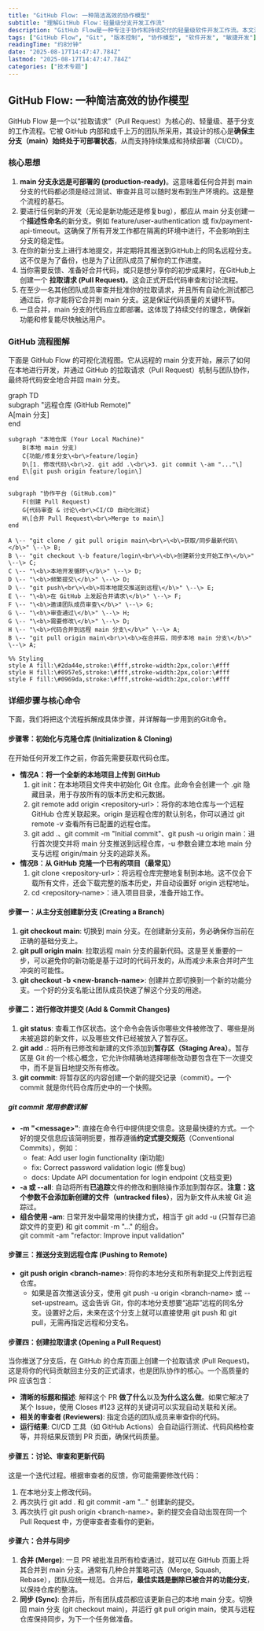 ```yaml
---
title: "GitHub Flow: 一种简洁高效的协作模型"
subtitle: "理解GitHub Flow：轻量级分支开发工作流"
description: "GitHub Flow是一种专注于协作和持续交付的轻量级软件开发工作流。本文深入探讨了GitHub Flow的核心原则、关键步骤及其如何帮助团队实现高效、顺畅的代码协作和版本控制。通过学习这一模型，开发者和团队能够更好地理解分支管理、代码审查和部署策略，从而加速开发周期并提升项目质量。"
tags: ["GitHub Flow", "Git", "版本控制", "协作模型", "软件开发", "敏捷开发"]
readingTime: "约8分钟"
date: "2025-08-17T14:47:47.784Z"
lastmod: "2025-08-17T14:47:47.784Z"
categories: ["技术专题"]
---
```


## **GitHub Flow: 一种简洁高效的协作模型**

GitHub Flow 是一个以“拉取请求”（Pull Request）为核心的、轻量级、基于分支的工作流程。它被 GitHub 内部和成千上万的团队所采用，其设计的核心是**确保主分支（main）始终处于可部署状态**，从而支持持续集成和持续部署（CI/CD）。

### **核心思想**

1. **main 分支永远是可部署的 (production-ready)**。这意味着任何合并到 main 分支的代码都必须是经过测试、审查并且可以随时发布到生产环境的。这是整个流程的基石。  
2. 要进行任何新的开发（无论是新功能还是修复bug），都应从 main 分支创建一个**描述性命名**的新分支。例如 feature/user-authentication 或 fix/payment-api-timeout。这确保了所有开发工作都在隔离的环境中进行，不会影响到主分支的稳定性。  
3. 在你的新分支上进行本地提交，并定期将其推送到GitHub上的同名远程分支。这不仅是为了备份，也是为了让团队成员了解你的工作进度。  
4. 当你需要反馈、准备好合并代码，或只是想分享你的初步成果时，在GitHub上创建一个 **拉取请求 (Pull Request)**。这会正式开启代码审查和讨论流程。  
5. 在至少一名其他团队成员审查并批准你的拉取请求，并且所有自动化测试都已通过后，你才能将它合并到 main 分支。这是保证代码质量的关键环节。  
6. 一旦合并，main 分支的代码应立即部署。这体现了持续交付的理念，确保新功能和修复能尽快触达用户。

### **GitHub 流程图解**

下面是 GitHub Flow 的可视化流程图。它从远程的 main 分支开始，展示了如何在本地进行开发，并通过 GitHub 的拉取请求（Pull Request）机制与团队协作，最终将代码安全地合并回 main 分支。

graph TD  
    subgraph "远程仓库 (GitHub Remote)"  
        A\[main 分支\]  
    end

    subgraph "本地仓库 (Your Local Machine)"  
        B(本地 main 分支)  
        C{功能/修复分支\<br\>feature/login}  
        D\[1. 修改代码\<br\>2. git add .\<br\>3. git commit \-am "..."\]  
        E\[git push origin feature/login\]  
    end

    subgraph "协作平台 (GitHub.com)"  
        F(创建 Pull Request)  
        G{代码审查 & 讨论\<br\>CI/CD 自动化测试}  
        H\[合并 Pull Request\<br\>Merge to main\]  
    end

    A \-- "git clone / git pull origin main\<br\>\<b\>获取/同步最新代码\</b\>" \--\> B;  
    B \-- "git checkout \-b feature/login\<br\>\<b\>创建新分支开始工作\</b\>" \--\> C;  
    C \-- "\<b\>本地开发循环\</b\>" \--\> D;  
    D \-- "\<b\>频繁提交\</b\>" \--\> D;  
    D \-- "git push\<br\>\<b\>将本地提交推送到远程\</b\>" \--\> E;  
    E \-- "\<b\>在 GitHub 上发起合并请求\</b\>" \--\> F;  
    F \-- "\<b\>邀请团队成员审查\</b\>" \--\> G;  
    G \-- "\<b\>审查通过\</b\>" \--\> H;  
    G \-- "\<b\>需要修改\</b\>" \--\> D;  
    H \-- "\<b\>代码合并到远程 main 分支\</b\>" \--\> A;  
    B \-- "git pull origin main\<br\>\<b\>在合并后，同步本地 main 分支\</b\>" \--\> A;

    %% Styling  
    style A fill:\#2da44e,stroke:\#fff,stroke-width:2px,color:\#fff  
    style H fill:\#8957e5,stroke:\#fff,stroke-width:2px,color:\#fff  
    style F fill:\#0969da,stroke:\#fff,stroke-width:2px,color:\#fff

### **详细步骤与核心命令**

下面，我们将把这个流程拆解成具体步骤，并详解每一步用到的Git命令。

#### **步骤零：初始化与克隆仓库 (Initialization & Cloning)**

在开始任何开发工作之前，你首先需要获取代码仓库。

* **情况A：将一个全新的本地项目上传到 GitHub**  
  1. git init：在本地项目文件夹中初始化 Git 仓库。此命令会创建一个 .git 隐藏目录，用于存放所有的版本历史和元数据。  
  2. git remote add origin \<repository-url\>：将你的本地仓库与一个远程 GitHub 仓库关联起来。origin 是远程仓库的默认别名，你可以通过 git remote \-v 查看所有已配置的远程仓库。  
  3. git add .、git commit \-m "Initial commit"、git push \-u origin main：进行首次提交并将 main 分支推送到远程仓库，-u 参数会建立本地 main 分支与远程 origin/main 分支的追踪关系。  
* **情况B：从 GitHub 克隆一个已有的项目（最常见）**  
  1. git clone \<repository-url\>：将远程仓库完整地复制到本地。这不仅会下载所有文件，还会下载完整的版本历史，并自动设置好 origin 远程地址。  
  2. cd \<repository-name\>：进入项目目录，准备开始工作。

#### **步骤一：从主分支创建新分支 (Creating a Branch)**

1. **git checkout main**: 切换到 main 分支。在创建新分支前，务必确保你当前在正确的基础分支上。  
2. **git pull origin main**: 拉取远程 main 分支的最新代码。这是至关重要的一步，可以避免你的新功能是基于过时的代码开发的，从而减少未来合并时产生冲突的可能性。  
3. **git checkout \-b \<new-branch-name\>**: 创建并立即切换到一个新的功能分支。一个好的分支名能让团队成员快速了解这个分支的用途。

#### **步骤二：进行修改并提交 (Add & Commit Changes)**

1. **git status**: 查看工作区状态。这个命令会告诉你哪些文件被修改了、哪些是尚未被追踪的新文件，以及哪些文件已经被放入了暂存区。  
2. **git add .**: 将所有已修改和新建的文件添加到**暂存区（Staging Area）**。暂存区是 Git 的一个核心概念，它允许你精确地选择哪些改动要包含在下一次提交中，而不是盲目地提交所有修改。  
3. **git commit**: 将暂存区的内容创建一个新的提交记录（commit）。一个 commit 就是你代码仓库历史中的一个快照。

##### **git commit 常用参数详解**

* **\-m "\<message\>"**: 直接在命令行中提供提交信息。这是最快捷的方式。一个好的提交信息应该简明扼要，推荐遵循**约定式提交规范**（Conventional Commits），例如：  
  * feat: Add user login functionality (新功能)  
  * fix: Correct password validation logic (修复bug)  
  * docs: Update API documentation for login endpoint (文档变更)  
* **\-a 或 \--all**: 自动将所有**已追踪**文件的修改和删除操作添加到暂存区。**注意：这个参数不会添加新创建的文件（untracked files）**，因为新文件从未被 Git 追踪过。  
* **组合使用 \-am**: 日常开发中最常用的快捷方式，相当于 git add \-u (只暂存已追踪文件的变更) 和 git commit \-m "..." 的组合。  
  git commit \-am "refactor: Improve input validation"

#### **步骤三：推送分支到远程仓库 (Pushing to Remote)**

* **git push origin \<branch-name\>**: 将你的本地分支和所有新提交上传到远程仓库。  
  * 如果是首次推送该分支，使用 git push \-u origin \<branch-name\> 或 \--set-upstream。这会告诉 Git，你的本地分支想要“追踪”远程的同名分支。设置好之后，未来在这个分支上就可以直接使用 git push 和 git pull，无需再指定远程和分支名。

#### **步骤四：创建拉取请求 (Opening a Pull Request)**

当你推送了分支后，在 GitHub 的仓库页面上创建一个拉取请求 (Pull Request)。这是将你的代码贡献回主分支的正式请求，也是团队协作的核心。一个高质量的 PR 应该包含：

* **清晰的标题和描述**: 解释这个 PR **做了什么**以及**为什么这么做**。如果它解决了某个 Issue，使用 Closes \#123 这样的关键词可以实现自动关联和关闭。  
* **相关的审查者 (Reviewers)**: 指定合适的团队成员来审查你的代码。  
* **运行结果**: CI/CD 工具（如 GitHub Actions）会自动运行测试、代码风格检查等，并将结果反馈到 PR 页面，确保代码质量。

#### **步骤五：讨论、审查和更新代码**

这是一个迭代过程。根据审查者的反馈，你可能需要修改代码：

1. 在本地分支上修改代码。  
2. 再次执行 git add . 和 git commit \-am "..." 创建新的提交。  
3. 再次执行 git push origin \<branch-name\>。新的提交会自动出现在同一个 Pull Request 中，方便审查者查看你的更新。

#### **步骤六：合并与同步**

1. **合并 (Merge)**: 一旦 PR 被批准且所有检查通过，就可以在 GitHub 页面上将其合并到 main 分支。通常有几种合并策略可选（Merge, Squash, Rebase），团队应统一规范。合并后，**最佳实践是删除已被合并的功能分支**，以保持仓库的整洁。  
2. **同步 (Sync)**: 合并后，所有团队成员都应该更新自己的本地 main 分支。切换回 main 分支 (git checkout main)，并运行 git pull origin main，使其与远程仓库保持同步，为下一个任务做准备。